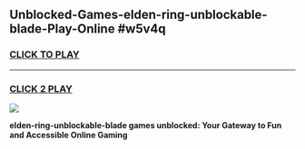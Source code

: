 
## Unblocked-Games-elden-ring-unblockable-blade-Play-Online #w5v4q
<h3>
<a href="https://news.freeplayer.one?title=elden-ring-unblockable-blade&ref=3">CLICK TO PLAY</a></h3>
<hr>

<h3>
<a href="https://news.freeplayer.one?title=elden-ring-unblockable-blade&ref=3">CLICK 2 PLAY</a>
  
</h3>

<a href="https://news.freeplayer.one?title=elden-ring-unblockable-blade&ref=3"><img src="https://clearcache.store/games.png"></a>


**elden-ring-unblockable-blade games unblocked: Your Gateway to Fun and Accessible Online Gaming**
